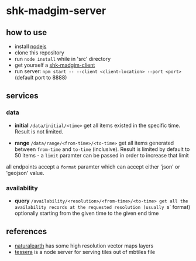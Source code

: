 # shk-madgim-server

## how to use

- install [nodejs]
- clone this repository
- run `node install` while in 'src' directory
- get yourself a [shk-madgim-client]
- run server: `npm start -- --client <client-location> --port <port>` (default port to 8888)

## services

### data

- **initial** `/data/initial/<time>`
get all items existed in the specific time. Result is not limited.

- **range** `/data/range/<from-time>/<to-time>`
get all items generated between `from-time` and `to-time` (inclusive). Result is limited by default to 50 items - a `limit` paramter can be passed in order to increase that limit

all endpoints accept a `format` paramter which can accept either 'json' or 'geojson' value.

### availability

- **query** `/availability/<resolution>/<from-time>/<to-time>
get all the availability records at the requested resolution (usually `<seconds>s` format) optionally starting from the given time to the given end time

## references

- [naturalearth] has some high resolution vector maps layers
- [tessera] is a node server for serving tiles out of mbtiles file

[//]:#

[shk-madgim-client]: <https://github.com/SBD580/shk-madgim-client>
[nodejs]: <https://nodejs.org/en/download/>
[naturalearth]: <http://www.naturalearthdata.com/downloads/10m-cultural-vectors/>
[tessera]: <https://github.com/mojodna/tessera>

